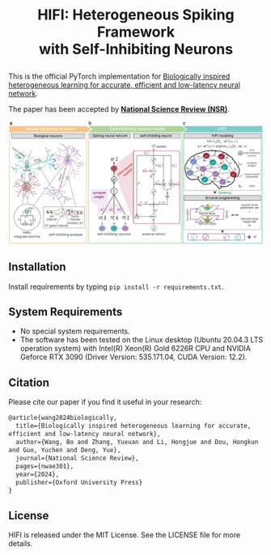 # <p align="center">HIFI: Heterogeneous Spiking Framework<br>with Self-Inhibiting Neurons<br>

This is the official PyTorch implementation for [Biologically inspired heterogeneous learning for accurate, efficient and low-latency neural network](https://doi.org/10.1093/nsr/nwae301).

The paper has been accepted by [**National Science Review (NSR)**](https://academic.oup.com/nsr).

![image](https://github.com/deng-ai-lab/HIFI/blob/main/Overview%20of%20HIFI/overview.png)

## Installation
Install requirements by typing `pip install -r requirements.txt`.

## System Requirements
 * No special system requirements.
 * The software has been tested on the Linux desktop (Ubuntu 20.04.3 LTS operation system) with Intel(R) Xeon(R) Gold 6226R CPU and NVIDIA Geforce RTX 3090 (Driver Version: 535.171.04, CUDA Version: 12.2).

## Citation
Please cite our paper if you find it useful in your research:
```
@article{wang2024biologically,
  title={Biologically inspired heterogeneous learning for accurate, efficient and low-latency neural network},
  author={Wang, Bo and Zhang, Yuxuan and Li, Hongjue and Dou, Hongkun and Guo, Yuchen and Deng, Yue},
  journal={National Science Review},
  pages={nwae301},
  year={2024},
  publisher={Oxford University Press}
}
```

## License
HIFI is released under the MIT License. See the LICENSE file for more details.
